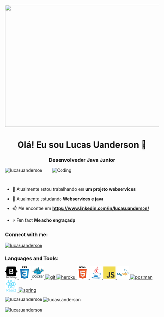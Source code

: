 <img height="400" width="1000" src="https://user-images.githubusercontent.com/104622435/215501438-1b3b478e-610e-4597-8ddc-1a301780facc.png">
<h1 align="center">Olá! Eu sou Lucas Uanderson 🤟</h1>
<h3 align="center">Desenvolvedor Java Junior</h3>
<img align="right" alt="Coding" width="350" src="https://user-images.githubusercontent.com/104622435/215501402-53c64e49-fbd8-4d72-ae07-a06704a1bb37.gif">
<p align="left"> <img src="https://komarev.com/ghpvc/?username=lucasuanderson&label=Profile%20views&color=0e75b6&style=flat" alt="lucasuanderson" /> </p>

<p align="left"> <a href="https://twitter.com/" target="blank"><img src="https://img.shields.io/twitter/follow/?logo=twitter&style=for-the-badge" alt="" /></a> </p>

- 🔭 Atualmente estou trabalhando em **um projeto webservices**

- 🌱 Atualmente estudando **Webservices e java**

- 📫 Me encontre em **https://www.linkedin.com/in/lucasuanderson/**

- ⚡ Fun fact **Me acho engraçadp**

<h3 align="left">Connect with me:</h3>
<p align="left">
<a href="https://linkedin.com/in/lucasuanderson" target="blank"><img align="center" src="https://raw.githubusercontent.com/rahuldkjain/github-profile-readme-generator/master/src/images/icons/Social/linked-in-alt.svg" alt="lucasuanderson" height="30" width="40" /></a>
</p>

<h3 align="left">Languages and Tools:</h3>
<p align="left"> <a href="https://getbootstrap.com" target="_blank" rel="noreferrer"> <img src="https://raw.githubusercontent.com/devicons/devicon/master/icons/bootstrap/bootstrap-plain-wordmark.svg" alt="bootstrap" width="40" height="40"/> </a> <a href="https://www.w3schools.com/css/" target="_blank" rel="noreferrer"> <img src="https://raw.githubusercontent.com/devicons/devicon/master/icons/css3/css3-original-wordmark.svg" alt="css3" width="40" height="40"/> </a> <a href="https://www.docker.com/" target="_blank" rel="noreferrer"> <img src="https://raw.githubusercontent.com/devicons/devicon/master/icons/docker/docker-original-wordmark.svg" alt="docker" width="40" height="40"/> </a> <a href="https://git-scm.com/" target="_blank" rel="noreferrer"> <img src="https://www.vectorlogo.zone/logos/git-scm/git-scm-icon.svg" alt="git" width="40" height="40"/> </a> <a href="https://heroku.com" target="_blank" rel="noreferrer"> <img src="https://www.vectorlogo.zone/logos/heroku/heroku-icon.svg" alt="heroku" width="40" height="40"/> </a> <a href="https://www.w3.org/html/" target="_blank" rel="noreferrer"> <img src="https://raw.githubusercontent.com/devicons/devicon/master/icons/html5/html5-original-wordmark.svg" alt="html5" width="40" height="40"/> </a> <a href="https://www.java.com" target="_blank" rel="noreferrer"> <img src="https://raw.githubusercontent.com/devicons/devicon/master/icons/java/java-original.svg" alt="java" width="40" height="40"/> </a> <a href="https://developer.mozilla.org/en-US/docs/Web/JavaScript" target="_blank" rel="noreferrer"> <img src="https://raw.githubusercontent.com/devicons/devicon/master/icons/javascript/javascript-original.svg" alt="javascript" width="40" height="40"/> </a> <a href="https://www.mysql.com/" target="_blank" rel="noreferrer"> <img src="https://raw.githubusercontent.com/devicons/devicon/master/icons/mysql/mysql-original-wordmark.svg" alt="mysql" width="40" height="40"/> </a> <a href="https://postman.com" target="_blank" rel="noreferrer"> <img src="https://www.vectorlogo.zone/logos/getpostman/getpostman-icon.svg" alt="postman" width="40" height="40"/> </a> <a href="https://reactjs.org/" target="_blank" rel="noreferrer"> <img src="https://raw.githubusercontent.com/devicons/devicon/master/icons/react/react-original-wordmark.svg" alt="react" width="40" height="40"/> </a> <a href="https://spring.io/" target="_blank" rel="noreferrer"> <img src="https://www.vectorlogo.zone/logos/springio/springio-icon.svg" alt="spring" width="40" height="40"/> </a> </p>

<p><img align="left" src="https://github-readme-stats.vercel.app/api/top-langs?username=lucasuanderson&show_icons=true&locale=en&layout=compact" alt="lucasuanderson" /></p>

<p>&nbsp;<img align="center" src="https://github-readme-stats.vercel.app/api?username=lucasuanderson&show_icons=true&locale=en" alt="lucasuanderson" /></p>

<p><img align="center" src="https://github-readme-streak-stats.herokuapp.com/?user=lucasuanderson&" alt="lucasuanderson" /></p>
